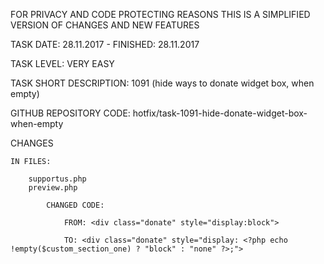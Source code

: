 FOR PRIVACY AND CODE PROTECTING REASONS THIS IS A SIMPLIFIED VERSION OF CHANGES AND NEW FEATURES

TASK DATE: 28.11.2017 - FINISHED: 28.11.2017

TASK LEVEL: VERY EASY

TASK SHORT DESCRIPTION: 1091 (hide ways to donate widget box, when empty)
	
GITHUB REPOSITORY CODE: hotfix/task-1091-hide-donate-widget-box-when-empty

CHANGES
 
	IN FILES: 
	
		supportus.php
		preview.php
		
			CHANGED CODE: 
			
				FROM: <div class="donate" style="display:block">
				
				TO: <div class="donate" style="display: <?php echo !empty($custom_section_one) ? "block" : "none" ?>;">
	

